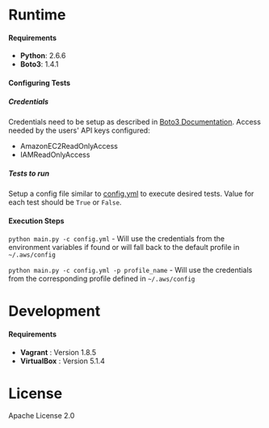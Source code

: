 # Runtime
#### Requirements
- **Python**: 2.6.6
- **Boto3**: 1.4.1

#### Configuring Tests

##### Credentials

Credentials need to be setup as described in [Boto3 Documentation](http://boto3.readthedocs.io/en/latest/guide/configuration.html).
Access needed by the users' API keys configured:

- AmazonEC2ReadOnlyAccess
- IAMReadOnlyAccess

##### Tests to run

Setup a config file similar to [config.yml](https://github.com/mikhailadvani/cis-aws-automation/blob/master/config.yml) to execute desired tests. Value for each test should be `True` or `False`.

#### Execution Steps
`python main.py -c config.yml` - Will use the credentials from the environment variables if found or will fall back to the default profile in `~/.aws/config`

`python main.py -c config.yml -p profile_name` - Will use the credentials from the corresponding profile defined in `~/.aws/config`

# Development
#### Requirements
- **Vagrant** : Version 1.8.5
- **VirtualBox** : Version 5.1.4

# License
Apache License 2.0



